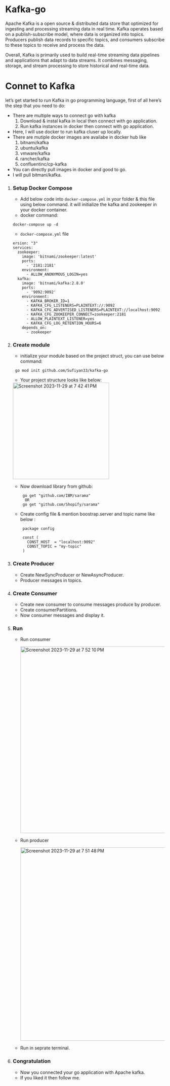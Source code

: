 # Kafka-go
Apache Kafka is a open source & distributed data store that optimized for ingesting and processing streaming data in real time. Kafka operates based on a publish-subscribe model, where data is organized into topics. Producers publish data records to specific topics, and consumers subscribe to these topics to receive and process the data.

Overall, Kafka is primarily used to build real-time streaming data pipelines and applications that adapt to data streams. It combines messaging, storage, and stream processing to store historical and real-time data.

# Connet to Kafka
let’s get started to run Kafka in go programming language, first of all here’s the step that you need to do:
- There are multiple ways to connect go with kafka
  1. Download & instal kafka in local then connect with go application.
  2. Run kafka instances in docker then connect with go application.
- Here, I will use docker to run kafka cluser up locally.
- There are mutiple docker images are availabe in docker hub like
  1. bitnami/kafka
  2. ubuntu/kafka
  3. vmware/kafka
  4. rancher/kafka
  5. confluentinc/cp-kafka
- You can directly pull images in docker and good to go.
- I will pull bitmani/kafka.

1. ### Setup Docker Compose
    - Add below code into `docker-compose.yml` in your folder & this file using below command. it will initialize the kafka and zookeeper in your docker container.
    - docker command:
     ```
    docker-compose up -d
    ```
    - `docker-compose.yml` file
    ```
    ersion: "3"
    services:
      zookeeper:
        image: 'bitnami/zookeeper:latest'
        ports:
          - '2181:2181'
        environment:
          - ALLOW_ANONYMOUS_LOGIN=yes
      kafka:
        image: 'bitnami/kafka:2.8.0'
        ports:
          - '9092:9092'
        environment:
          - KAFKA_BROKER_ID=1
          - KAFKA_CFG_LISTENERS=PLAINTEXT://:9092
          - KAFKA_CFG_ADVERTISED_LISTENERS=PLAINTEXT://localhost:9092
          - KAFKA_CFG_ZOOKEEPER_CONNECT=zookeeper:2181
          - ALLOW_PLAINTEXT_LISTENER=yes
          - KAFKA_CFG_LOG_RETENTION_HOURS=6
        depends_on:
          - zookeeper
    ```
2. ### Create module
   - initialize your module based on the project struct, you can use below command:
   ```
    go mod init github.com/Sufiyan33/kafka-go
   ```
   -  Your project structure looks like below:
   <img width="304" alt="Screenshot 2023-11-29 at 7 42 41 PM" src="https://github.com/Sufiyan33/Kafka-go/assets/133976350/bf4f24cb-c158-4f0b-874d-2ee0fef18a74">

   - Now download library from github:
     ```
      go get "github.com/IBM/sarama"
       OR
      go get "github.com/Shopify/sarama"
     ```

   - Create config file & mention boostrap.server and topic name like below :
     ```
      package config

      const (
      	CONST_HOST  = "localhost:9092"
      	CONST_TOPIC = "my-topic"
      )
     ```
3. ### Create Producer
   - Create NewSyncProducer or NewAsyncProducer.
   - Producer messages in topics.
4. ### Create Consumer
   - Create new consumer to consume messages produce by producer.
   - Create consumerPartitions.
   - Now consumer messages and display it.
5. ### Run
   - Run consumer
     
     <img width="588" alt="Screenshot 2023-11-29 at 7 52 10 PM" src="https://github.com/Sufiyan33/Kafka-go/assets/133976350/da875a23-07f5-4e55-9052-7e486f47257d">

   - Run producer
     
     <img width="609" alt="Screenshot 2023-11-29 at 7 51 48 PM" src="https://github.com/Sufiyan33/Kafka-go/assets/133976350/79616b01-dca8-466b-8423-dbab73dd9d57">

   - Run in seprate terminal.
  
6. ### Congratulation
   - Now you connected your go application with Apache kafka.
   - If you liked it then follow me.
    
